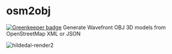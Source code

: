 # osm2obj

[![Greenkeeper badge](https://badges.greenkeeper.io/perliedman/osm2obj.svg)](https://greenkeeper.io/)
Generate Wavefront OBJ 3D models from OpenStreetMap XML or JSON

![hildedal-render2](https://cloud.githubusercontent.com/assets/1246614/10263182/f84711d4-69e3-11e5-95d7-337838244cfc.jpg)
